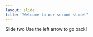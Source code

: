 ```yaml
---
layout: slide
title: "Welcome to our second slide!"
---
```

Slide two
Use the left arrow to go back!
